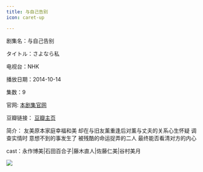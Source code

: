 ```yaml
---
title: 与自己告别
icon: caret-up

---
```


剧集名：与自己告别

タイトル：さよなら私

电视台：NHK

播放日期：2014-10-14

集数：9

官网: [本剧集官网](https://www2.nhk.or.jp/archives/movies/?id=D0009050263_00000)

豆瓣链接： [豆瓣主页](https://movie.douban.com/subject/25921778/)


简介： 友美原本家庭幸福和美 却在与旧友薰重逢后对薰与丈夫的关系心生怀疑 调查实情时 意想不到的事发生了 被残酷的命运捉弄的二人 最终能否看清对方的内心

cast：永作博美|石田百合子|藤木直人|佐藤仁美|谷村美月

![](https://listpic.tsgsanjiao.com/2014/2014yzjgb.jpg)